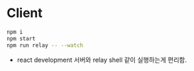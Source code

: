 # Client

```bash
npm i
npm start
npm run relay -- --watch
```

* react development 서버와 relay shell 같이 실행하는게 편리함.